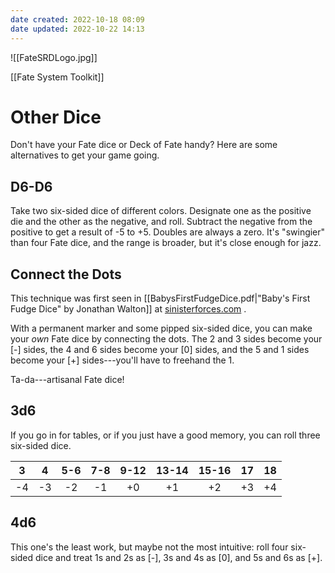 ```yaml
---
date created: 2022-10-18 08:09
date updated: 2022-10-22 14:13
---
```


![[FateSRDLogo.jpg]]

[[Fate System Toolkit]]

# Other Dice

Don't have your Fate dice or Deck of Fate handy? Here are some alternatives to get your game going.

## D6-D6

Take two six-sided dice of different colors. Designate one as the positive die and the other as the negative, and roll. Subtract the negative from the positive to get a result of -5 to +5. Doubles are always a zero. It's "swingier" than four Fate dice, and the range is broader, but it's close enough for jazz.

## Connect the Dots

This technique was first seen in [[BabysFirstFudgeDice.pdf|"Baby's First Fudge Dice" by Jonathan Walton]] at [sinisterforces.com](http://www.sinisterforces.com/wp-content/uploads/2011/04/BabysFirstFudgeDice.pdf) .

With a permanent marker and some pipped six-sided dice, you can make your _own_ Fate dice by connecting the dots. The 2 and 3 sides become your [-] sides, the 4 and 6 sides become your [0] sides, and the 5 and 1 sides become your [+] sides---you'll have to freehand the 1.

Ta-da---artisanal Fate dice!

## 3d6

If you go in for tables, or if you just have a good memory, you can roll
three six-sided dice.

|  3  |  4  | 5-6 | 7-8 | 9-12 | 13-14 | 15-16 |  17 |  18 |
| :-: | :-: | :-: | :-: | :--: | :---: | :---: | :-: | :-: |
|  -4 |  -3 |  -2 |  -1 |  +0  |   +1  |   +2  |  +3 |  +4 |

## 4d6

This one's the least work, but maybe not the most intuitive: roll four six-sided dice and treat 1s and 2s as [-], 3s and 4s as [0], and 5s and 6s as [+].
